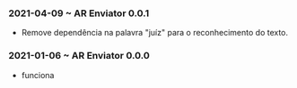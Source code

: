 ### 2021-04-09 ~ AR Enviator 0.0.1

* Remove dependência na palavra "juíz" para o reconhecimento do texto.

### 2021-01-06 ~ AR Enviator 0.0.0

* funciona
